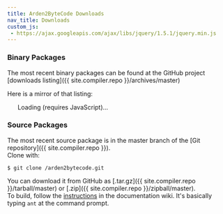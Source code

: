 ```yaml
---
title: Arden2ByteCode Downloads
nav_title: Downloads
custom_js:
 - https://ajax.googleapis.com/ajax/libs/jquery/1.5.1/jquery.min.js
---
```


### Binary Packages

The most recent binary packages can be found at the GitHub project [downloads listing]({{ site.compiler.repo }}/archives/master)

Here is a mirror of that listing:

<ul id="downloads"><li style="list-style-type: none;">Loading (requires JavaScript)...</li></ul>
<script type="text/javascript">
$(function() {
    $.ajax({
		url: '{{site.compiler.api}}/downloads',
		dataType: 'jsonp'
	}).done(function(result) {
		$('#downloads').empty();
		$.each(result.data, function(index, value) {
			$('#downloads').append(
				'<li><a href="' + value.html_url
				+ '">' + value.name
				+ '</a> - ' + value.description + '</li>');
		});
	});
});
</script>

<!-- TODO changelog
<?php
	echo render_file('Changelog', '<h2><a href="/docs/changelog">$title</a></h2>');
?>
</div>
-->

### Source Packages

The most recent source package is in the master branch of the [Git repository]({{ site.compiler.repo }}).  
Clone with:

    $ git clone /arden2bytecode.git

You can download it from GitHub as [.tar.gz]({{ site.compiler.repo }}/tarball/master) or [.zip]({{ site.compiler.repo }}/zipball/master).  
To build, follow the [instructions](../docs/compiling-arden2bytecode-from-source) in the documentation wiki. It's basically typing `ant` at the command prompt.
